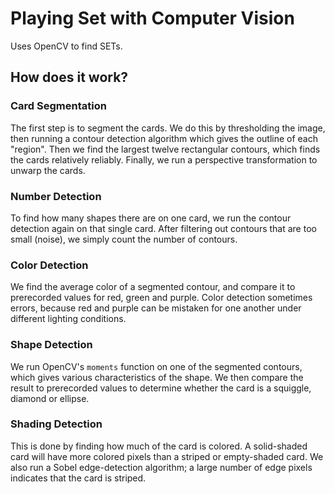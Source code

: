 # Playing Set with Computer Vision

Uses OpenCV to find SETs.

## How does it work?

### Card Segmentation
The first step is to segment the cards. We do this by thresholding the image,
then running a contour detection algorithm which gives the outline of each "region".
Then we find the largest twelve rectangular contours, which finds the cards relatively
reliably. Finally, we run a perspective transformation to unwarp the cards.

### Number Detection
To find how many shapes there are on one card, we run the contour detection again
on that single card. After filtering out contours that are too small (noise), we
simply count the number of contours.

### Color Detection
We find the average color of a segmented contour, and compare it to prerecorded values
for red, green and purple. Color detection sometimes errors, because red and purple
can be mistaken for one another under different lighting conditions.

### Shape Detection
We run OpenCV's `moments` function on one of the segmented contours, which gives various 
characteristics of the shape. We then compare the result to prerecorded values to determine
whether the card is a squiggle, diamond or ellipse.

### Shading Detection
This is done by finding how much of the card is colored. A solid-shaded card will have
more colored pixels than a striped or empty-shaded card. We also run a Sobel edge-detection
algorithm; a large number of edge pixels indicates that the card is striped.